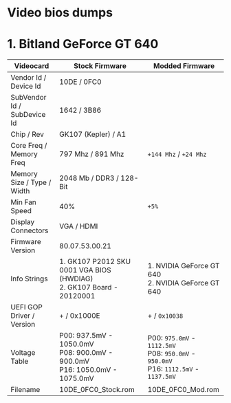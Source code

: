
#  Video bios dumps

# 1. Bitland GeForce GT 640
| Videocard | Stock Firmware | Modded Firmware |
| - | - | - |
| Vendor Id / Device Id | 10DE / 0FC0 | |
| SubVendor Id / SubDevice Id | 1642 / 3B86 | |
| Chip / Rev | GK107 (Kepler) / A1 | |
| Core Freq / Memory Freq | 797 Mhz / 891 Mhz | `+144 Mhz` / `+24 Mhz` |
| Memory Size / Type  / Width | 2048 Mb / DDR3 / 128-Bit |  |
| Min Fan Speed | 40% | `+5%` |
| Display Connectors | VGA / HDMI | |
| Firmware Version | 80.07.53.00.21 | |
| Info Strings | 1. GK107 P2012 SKU 0001 VGA BIOS (HWDIAG)<br>2. GK107 Board - 20120001 | 1. NVIDIA GeForce GT 640<br>2. NVIDIA GeForce GT 640 |
| UEFI GOP Driver / Version | + / 0x1000E  | + / `0x10038` |
| Voltage Table | P00: 937.5mV - 1050.0mV<br>P08: 900.0mV - 900.0mV<br>P16: 1050.0mV - 1075.0mV | P00: `975.0mV` - `1112.5mV`<br>P08: `950.0mV` - `950.0mV`<br>P16: `1112.5mV` - `1137.5mV` |
| Filename | 10DE_0FC0_Stock.rom | 10DE_0FC0_Mod.rom |
